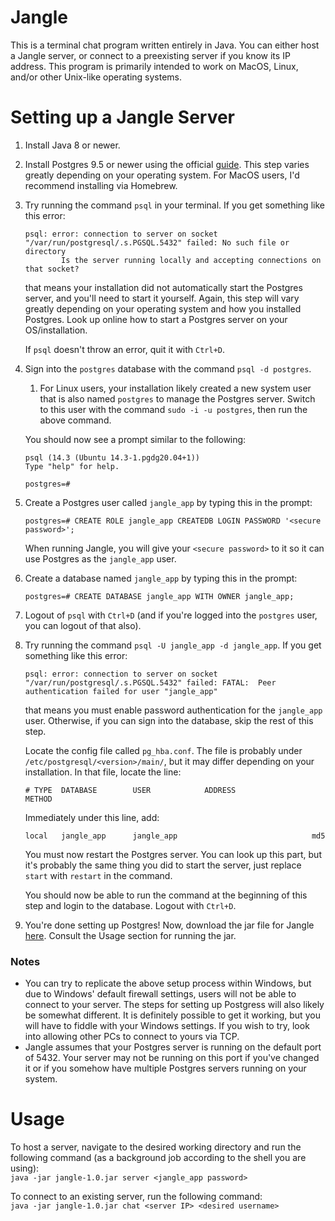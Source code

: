 # Jangle
This is a terminal chat program written entirely in Java. You can either host a Jangle server, or connect to a preexisting server if you know its IP address. This program is primarily intended to work on MacOS, Linux, and/or other Unix-like operating systems.

# Setting up a Jangle Server
1.  Install Java 8 or newer.
2.  Install Postgres 9.5 or newer using the official [guide](https://www.postgresql.org/download/). This step varies greatly depending on your operating system. For MacOS users, I'd recommend installing via Homebrew.
3.  Try running the command `psql` in your terminal. If you get something like this error:

    ```
    psql: error: connection to server on socket "/var/run/postgresql/.s.PGSQL.5432" failed: No such file or directory
            Is the server running locally and accepting connections on that socket?
    ```
    that means your installation did not automatically start the Postgres server, and you'll need to start it yourself. Again, this step will vary greatly depending on your operating system and how you installed Postgres. Look up online how to start a Postgres server on your OS/installation.

    If `psql` doesn't throw an error, quit it with `Ctrl+D`.
4.  Sign into the `postgres` database with the command `psql -d postgres`.
    
    1.  For Linux users, your installation likely created a new system user that is also named `postgres` to manage the Postgres server. Switch to this user with the command `sudo -i -u postgres`, then run the above command.  
    
    You should now see a prompt similar to the following:
    
    ```
    psql (14.3 (Ubuntu 14.3-1.pgdg20.04+1))
    Type "help" for help.
    
    postgres=#
    ```
5.  Create a Postgres user called `jangle_app` by typing this in the prompt:
    ```
    postgres=# CREATE ROLE jangle_app CREATEDB LOGIN PASSWORD '<secure password>';
    ```
    When running Jangle, you will give your `<secure password>` to it so it can use Postgres as the `jangle_app` user.
6.  Create a database named `jangle_app` by typing this in the prompt:
    ```
    postgres=# CREATE DATABASE jangle_app WITH OWNER jangle_app;
    ```
7.  Logout of `psql` with `Ctrl+D` (and if you're logged into the `postgres` user, you can logout of that also).
8.  Try running the command `psql -U jangle_app -d jangle_app`. If you get something like this error:
    ```
    psql: error: connection to server on socket "/var/run/postgresql/.s.PGSQL.5432" failed: FATAL:  Peer authentication failed for user "jangle_app"
    ```
    that means you must enable password authentication for the `jangle_app` user. Otherwise, if you can sign into the database, skip the rest of this step.
    
    Locate the config file called `pg_hba.conf`. The file is probably under `/etc/postgresql/<version>/main/`, but it may differ depending on your installation. In that file, locate the line:
    ```
    # TYPE  DATABASE        USER            ADDRESS                 METHOD
    ```
    Immediately under this line, add:
    ```
    local   jangle_app      jangle_app                              md5
    ```
    You must now restart the Postgres server. You can look up this part, but it's probably the same thing you did to start the server, just replace `start` with `restart` in the command.
    
    You should now be able to run the command at the beginning of this step and login to the database. Logout with `Ctrl+D`.

9.  You're done setting up Postgres! Now, download the jar file for Jangle [here](https://github.com/platformer/jangle/blob/main/target/jangle-1.0.jar). Consult the Usage section for running the jar.

### Notes
*   You can try to replicate the above setup process within Windows, but due to Windows' default firewall settings, users will not be able to connect to your server. The steps for setting up Postgress will also likely be somewhat different. It is definitely possible to get it working, but you will have to fiddle with your Windows settings. If you wish to try, look into allowing other PCs to connect to yours via TCP.
*   Jangle assumes that your Postgres server is running on the default port of 5432. Your server may not be running on this port if you've changed it or if you somehow have multiple Postgres servers running on your system.

# Usage
To host a server, navigate to the desired working directory and run the following command (as a background job according to the shell you are using):  
`java -jar jangle-1.0.jar server <jangle_app password>`

To connect to an existing server, run the following command:  
`java -jar jangle-1.0.jar chat <server IP> <desired username>`
